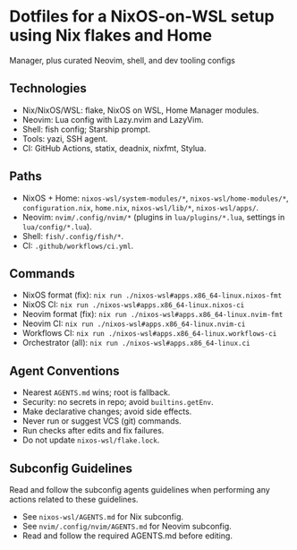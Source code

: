 # Dotfiles for a NixOS-on-WSL setup using Nix flakes and Home

Manager, plus curated Neovim, shell, and dev tooling configs

## Technologies

- Nix/NixOS/WSL: flake, NixOS on WSL, Home Manager modules.
- Neovim: Lua config with Lazy.nvim and LazyVim.
- Shell: fish config; Starship prompt.
- Tools: yazi, SSH agent.
- CI: GitHub Actions, statix, deadnix, nixfmt, Stylua.

## Paths

- NixOS + Home: `nixos-wsl/system-modules/*`,
  `nixos-wsl/home-modules/*`, `configuration.nix`, `home.nix`,
  `nixos-wsl/lib/*`, `nixos-wsl/apps/`.
- Neovim: `nvim/.config/nvim/*` (plugins in `lua/plugins/*.lua`,
  settings in `lua/config/*.lua`).
- Shell: `fish/.config/fish/*`.
- CI: `.github/workflows/ci.yml`.

## Commands

- NixOS format (fix): `nix run ./nixos-wsl#apps.x86_64-linux.nixos-fmt`
- NixOS CI: `nix run ./nixos-wsl#apps.x86_64-linux.nixos-ci`
- Neovim format (fix): `nix run ./nixos-wsl#apps.x86_64-linux.nvim-fmt`
- Neovim CI: `nix run ./nixos-wsl#apps.x86_64-linux.nvim-ci`
- Workflows CI: `nix run ./nixos-wsl#apps.x86_64-linux.workflows-ci`
- Orchestrator (all): `nix run ./nixos-wsl#apps.x86_64-linux.ci`

## Agent Conventions

- Nearest `AGENTS.md` wins; root is fallback.
- Security: no secrets in repo; avoid `builtins.getEnv`.
- Make declarative changes; avoid side effects.
- Never run or suggest VCS (git) commands.
- Run checks after edits and fix failures.
- Do not update `nixos-wsl/flake.lock`.

## Subconfig Guidelines

Read and follow the subconfig agents guidelines when performing any actions
related to these guidelines.

- See `nixos-wsl/AGENTS.md` for Nix subconfig.
- See `nvim/.config/nvim/AGENTS.md` for Neovim subconfig.
- Read and follow the required AGENTS.md before editing.
